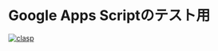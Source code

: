 # Google Apps Scriptのテスト用

[![clasp](https://img.shields.io/badge/built%20with-clasp-4285f4.svg)](https://github.com/google/clasp)